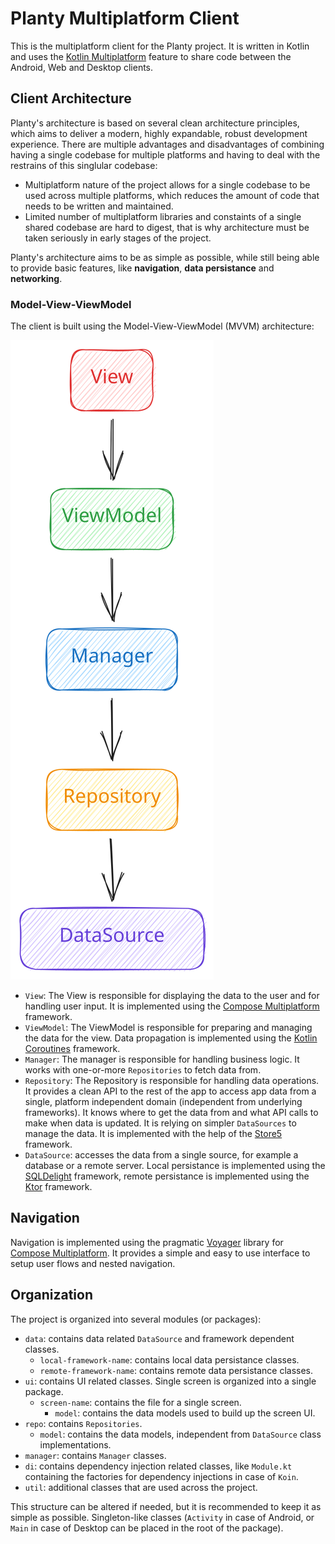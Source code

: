 # Planty Multiplatform Client

This is the multiplatform client for the Planty project. It is written in Kotlin and uses the [Kotlin Multiplatform](https://kotlinlang.org/docs/reference/multiplatform.html) feature to share code between the Android, Web and Desktop clients.

## Client Architecture

Planty's architecture is based on several clean architecture principles, which aims to deliver a modern, highly expandable, robust development experience. There are multiple advantages and disadvantages of combining having a single codebase for multiple platforms and having to deal with the restrains of this singlular codebase:

- Multiplatform nature of the project allows for a single codebase to be used across multiple platforms, which reduces the amount of code that needs to be written and maintained.
- Limited number of multiplatform libraries and constaints of a single shared codebase are hard to digest, that is why architecture must be taken seriously in early stages of the project.

Planty's architecture aims to be as simple as possible, while still being able to provide basic features, like **navigation**, **data persistance** and **networking**.

### Model-View-ViewModel

The client is built using the Model-View-ViewModel (MVVM) architecture:

![MVVM Diagram](assets/uml/mvvm-arch.svg)

- `View`: The View is responsible for displaying the data to the user and for handling user input. It is implemented using the [Compose Multiplatform](https://www.jetbrains.com/lp/compose-multiplatform/) framework.
- `ViewModel`: The ViewModel is responsible for preparing and managing the data for the view. Data propagation is implemented using the [Kotlin Coroutines](https://kotlinlang.org/docs/reference/coroutines-overview.html) framework.
- `Manager`: The manager is responsible for handling business logic. It works with one-or-more `Repositories` to fetch data from.
- `Repository`: The Repository is responsible for handling data operations. It provides a clean API to the rest of the app to access app data from a single, platform independent domain (independent from underlying frameworks). It knows where to get the data from and what API calls to make when data is updated. It is relying on simpler `DataSources` to manage the data. It is implemented with the help of the [Store5](https://github.com/MobileNativeFoundation/Store) framework.
- `DataSource`: accesses the data from a single source, for example a database or a remote server. Local persistance is implemented using the [SQLDelight](https://github.com/cashapp/sqldelight) framework, remote persistance is implemented using the [Ktor](https://ktor.io/) framework.

## Navigation

Navigation is implemented using the pragmatic [Voyager](https://github.com/adrielcafe/voyager) library for [Compose Multiplatform](https://www.jetbrains.com/lp/compose-multiplatform/). It provides a simple and easy to use interface to setup user flows and nested navigation.

## Organization

The project is organized into several modules (or packages):

- `data`: contains data related `DataSource` and framework dependent classes.
  - `local-framework-name`: contains local data persistance classes.
  - `remote-framework-name`: contains remote data persistance classes.
- `ui`: contains UI related classes. Single screen is organized into a single package.
  - `screen-name`: contains the file for a single screen.
    - `model`: contains the data models used to build up the screen UI.
- `repo`: contains `Repositories`.
  - `model`: contains the data models, independent from `DataSource` class implementations.
- `manager`: contains `Manager` classes.
- `di`: contains dependency injection related classes, like `Module.kt` containing the factories for dependency injections in case of `Koin`.
- `util`: additional classes that are used across the project.

This structure can be altered if needed, but it is recommended to keep it as simple as possible. Singleton-like classes (`Activity` in case of Android, or `Main` in case of Desktop can be placed in the root of the package).
